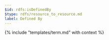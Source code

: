 ```yaml
---
$id: rdfs:isDefinedBy
$type: rdfs/resource_to_resource.md
label: Defined By
---
```


{% include "templates/term.md" with context %}
